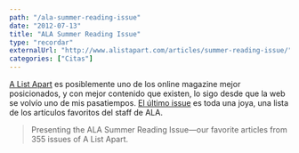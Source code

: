 ```yaml
---
path: "/ala-summer-reading-issue"
date: "2012-07-13"
title: "ALA Summer Reading Issue"
type: "recordar"
externalUrl: "http://www.alistapart.com/articles/summer-reading-issue/"
categories: ["Citas"]
---
```


[A List Apart](http://www.alistapart.com/) es posiblemente uno de los online magazine mejor posicionados, y con mejor contenido que existen, lo sigo desde que la web se volvío uno de mis pasatiempos. [El último issue](http://www.alistapart.com/articles/summer-reading-issue/) es toda una joya, una lista de los artículos favoritos del staff de ALA.

> Presenting the ALA Summer Reading Issue—our favorite articles from 355 issues of A List Apart.